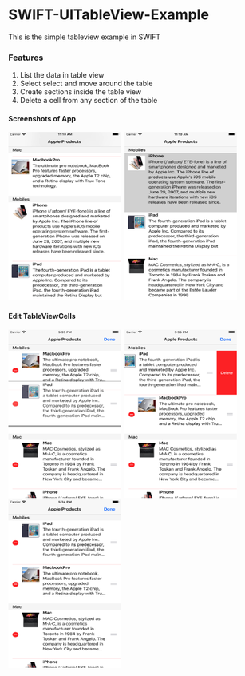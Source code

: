 # SWIFT-UITableView-Example
This is the simple tableview example in SWIFT

### Features
1. List the data in table view 
2. Select select and move around the table
3. Create sections inside the table view
4. Delete a cell from any section of the table


#### Screenshots of App
<img src="https://github.com/sureshmaidaragi1919/SWIFT-UITableView-Example/blob/master/Simulator%20Screen%20Shot%20-%20iPhone%208%20Plus%20-%202018-08-07%20at%2011.10.24.png" height="337" width="225">&nbsp;
<img src="https://github.com/sureshmaidaragi1919/SWIFT-UITableView-Example/blob/master/Simulator%20Screen%20Shot%20-%20iPhone%208%20Plus%20-%202018-08-07%20at%2011.10.03.png" height="337" width="225">&nbsp;

#### Edit TableViewCells
<img src="https://github.com/sureshmaidaragi1919/SWIFT-UITableView-Example/blob/master/Simulator%20Screen%20Shot%20-%20iPhone%208%20Plus%20-%202018-08-08%20at%2017.35.35.png" height="337" width="225">&nbsp;
<img src="https://github.com/sureshmaidaragi1919/SWIFT-UITableView-Example/blob/master/Simulator%20Screen%20Shot%20-%20iPhone%208%20Plus%20-%202018-08-08%20at%2017.35.16.png" height="337" width="225">&nbsp;
<img src="https://github.com/sureshmaidaragi1919/SWIFT-UITableView-Example/blob/master/Simulator%20Screen%20Shot%20-%20iPhone%208%20Plus%20-%202018-08-08%20at%2017.34.29.png" height="337" width="225">&nbsp;

